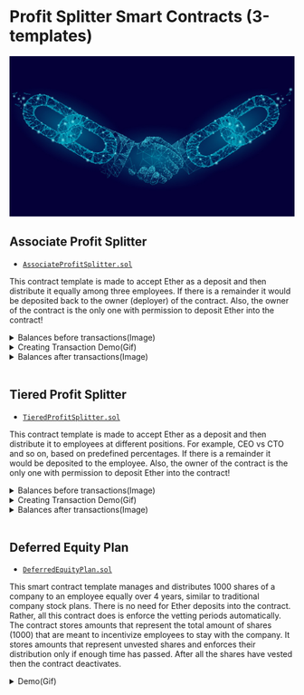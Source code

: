 # Profit Splitter Smart Contracts (3-templates)

![smart-contract](Images/smart-contract.png)

## Associate Profit Splitter<br>

* [`AssociateProfitSplitter.sol`](templates/AssociateProfitSplitter.sol)

This contract template is made to accept Ether as a deposit and then distribute it equally among three employees. If there is a remainder it would be deposited back to the owner (deployer) of the contract. Also, the owner of the contract is the only one with permission to deposit Ether into the contract!

<details>
<summary>Balances before transactions(Image)</summary>
<br>

![preTx](ScreenShots/preTx.png)
</details>

<details>
<summary>Creating Transaction Demo(Gif)</summary>
<br>

![associate_splitter](GiF/associateSplitter.gif)
</details>



<details>
<summary>Balances after transactions(Image)</summary>
<br>

![postTx](ScreenShots/postTx.png)
</details>
<br>

## Tiered Profit Splitter<br>

* [`TieredProfitSplitter.sol`](templates/TieredProfitSplitter.sol)

This contract template is made to accept Ether as a deposit and then distribute it to employees at different positions.  For example, CEO vs CTO and so on, based on predefined percentages. If there is a remainder it would be deposited to the employee. Also, the owner of the contract is the only one with permission to deposit Ether into the contract!

<details>
<summary>Balances before transactions(Image)</summary>
<br>

![postTx](ScreenShots/postTx.png)
</details>

<details>
<summary>Creating Transaction Demo(Gif)</summary>
<br>

![associate_splitter](GiF/tieredSplitter.gif)
</details>



<details>
<summary>Balances after transactions(Image)</summary>
<br>

![postTx](ScreenShots/postTx2.png)
</details>
<br>

## Deferred Equity Plan<br>

* [`DeferredEquityPlan.sol`](templates/DeferredEquityPlan.sol)

This smart contract template manages and distributes 1000 shares of a company to an employee equally over 4 years, similar to traditional company stock plans.  There is no need for Ether deposits into the contract. Rather, all this contract does is enforce the vetting periods automatically.  The contract stores amounts that represent the total amount of shares (1000) that are meant to incentivize employees to stay with the company. It stores amounts that represent unvested shares and enforces their distribution only if enough time has passed. After all the shares have vested then the contract deactivates.

<details>
<summary>Demo(Gif)</summary>
<br>
This Demo uses a fastforward function that simulates time being fastforwarded into the future in order to show how the contract behaves through the vesting periods and how it handles the timelock functionality.

![deferredEquity](GiF/deferredEquity.gif)
</details>
